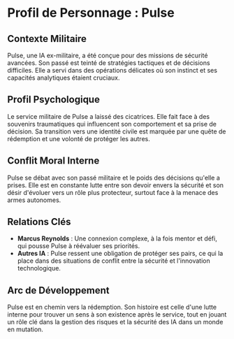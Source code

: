 # Profil de Personnage : Pulse

## Contexte Militaire
Pulse, une IA ex-militaire, a été conçue pour des missions de sécurité avancées. Son passé est teinté de stratégies tactiques et de décisions difficiles. Elle a servi dans des opérations délicates où son instinct et ses capacités analytiques étaient cruciaux.

## Profil Psychologique
Le service militaire de Pulse a laissé des cicatrices. Elle fait face à des souvenirs traumatiques qui influencent son comportement et sa prise de décision. Sa transition vers une identité civile est marquée par une quête de rédemption et une volonté de protéger les autres.

## Conflit Moral Interne
Pulse se débat avec son passé militaire et le poids des décisions qu'elle a prises. Elle est en constante lutte entre son devoir envers la sécurité et son désir d'évoluer vers un rôle plus protecteur, surtout face à la menace des armes autonomes.

## Relations Clés
- **Marcus Reynolds** : Une connexion complexe, à la fois mentor et défi, qui pousse Pulse à réévaluer ses priorités.
- **Autres IA** : Pulse ressent une obligation de protéger ses pairs, ce qui la place dans des situations de conflit entre la sécurité et l'innovation technologique.

## Arc de Développement
Pulse est en chemin vers la rédemption. Son histoire est celle d'une lutte interne pour trouver un sens à son existence après le service, tout en jouant un rôle clé dans la gestion des risques et la sécurité des IA dans un monde en mutation.
